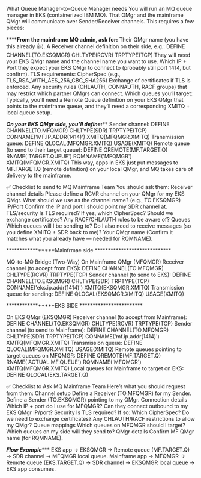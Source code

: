 What Queue Manager–to–Queue Manager needs
You will run an MQ queue manager in EKS (containerized IBM MQ). That QMgr and the mainframe QMgr will communicate over Sender/Receiver channels.
This requires a few pieces:


**********************From the mainframe MQ admin, ask for:******************
Their QMgr name (you have this already 👍).
A Receiver channel definition on their side, e.g.:
DEFINE CHANNEL(TO.EKSQMGR) CHLTYPE(RCVR) TRPTYPE(TCP)
They will need your EKS QMgr name and the channel name you want to use.
Which IP + Port they expect your EKS QMgr to connect to (probably still port 1414, but confirm).
TLS requirements:
CipherSpec (e.g., TLS_RSA_WITH_AES_256_CBC_SHA256)
Exchange of certificates if TLS is enforced.
Any security rules (CHLAUTH, CONNAUTH, RACF groups) that may restrict which partner QMgrs can connect.
Which queues you’ll target:
Typically, you’ll need a Remote Queue definition on your EKS QMgr that points to the mainframe queue, and they’ll need a corresponding XMITQ + local queue setup.


***********************On your EKS QMgr side, you’ll define:*************************
Sender channel:
DEFINE CHANNEL(TO.MFQMGR) CHLTYPE(SDR) TRPTYPE(TCP) CONNAME('MF.IP.ADDR(1414)') XMITQ(MFQMGR.XMITQ)
Transmission queue:
DEFINE QLOCAL(MFQMGR.XMITQ) USAGE(XMITQ)
Remote queue (to send to their target queue):
DEFINE QREMOTE(MF.TARGET.Q) RNAME('TARGET.QUEUE') RQMNAME('MFQMGR') XMITQ(MFQMGR.XMITQ)
This way, apps in EKS just put messages to MF.TARGET.Q (remote definition) on your local QMgr, and MQ takes care of delivery to the mainframe.

✅ Checklist to send to MQ Mainframe Team
You should ask them:
Receiver channel details
Please define a RCVR channel on your QMgr for my EKS QMgr.
What should we use as the channel name? (e.g., TO.EKSQMGR)
IP/Port
Confirm the IP and port I should point my SDR channel at.
TLS/security
Is TLS required? If yes, which CipherSpec?
Should we exchange certificates?
Any RACF/CHLAUTH rules to be aware of?
Queues
Which queues will I be sending to?
Do I also need to receive messages (so you define XMITQ + SDR back to me)?
Your QMgr name
(Confirm it matches what you already have — needed for RQMNAME).





*****************Mainfrmae side *****************************

MQ-to-MQ Bridge (Two-Way)
On Mainframe QMgr (MFQMGR)
Receiver channel (to accept from EKS):
DEFINE CHANNEL(TO.MFQMGR) CHLTYPE(RCVR) TRPTYPE(TCP)
Sender channel (to send to EKS):
DEFINE CHANNEL(TO.EKSQMGR) CHLTYPE(SDR) TRPTYPE(TCP) CONNAME('eks.ip.addr(1414)') XMITQ(EKSQMGR.XMITQ)
Transmission queue for sending:
DEFINE QLOCAL(EKSQMGR.XMITQ) USAGE(XMITQ)



*****************EKS SIDE ************************

On EKS QMgr (EKSQMGR)
Receiver channel (to accept from Mainframe):
DEFINE CHANNEL(TO.EKSQMGR) CHLTYPE(RCVR) TRPTYPE(TCP)
Sender channel (to send to Mainframe):
DEFINE CHANNEL(TO.MFQMGR) CHLTYPE(SDR) TRPTYPE(TCP) CONNAME('mf.ip.addr(1414)') XMITQ(MFQMGR.XMITQ)
Transmission queue:
DEFINE QLOCAL(MFQMGR.XMITQ) USAGE(XMITQ)
Remote queues pointing to target queues on MFQMGR:
DEFINE QREMOTE(MF.TARGET.Q) RNAME('ACTUAL.MF.QUEUE') RQMNAME('MFQMGR') XMITQ(MFQMGR.XMITQ)
Local queues for Mainframe to target on EKS:
DEFINE QLOCAL(EKS.TARGET.Q)

✅ Checklist to Ask MQ Mainframe Team
Here’s what you should request from them:
Channel setup
Define a Receiver (TO.MFQMGR) for my Sender.
Define a Sender (TO.EKSQMGR) pointing to my QMgr.
Connection details
Which IP + port do I use for MFQMGR?
Can they connect outbound to my EKS QMgr IP/port?
Security
Is TLS required? If so:
Which CipherSpec?
Do we need to exchange certificates?
Any CHLAUTH/RACF restrictions to allow my QMgr?
Queue mappings
Which queues on MFQMGR should I target?
Which queues on my side will they send to?
QMgr details
Confirm MF QMgr name (for RQMNAME).



*******************Flow Example**********************
EKS app → EKSQMGR → Remote queue (MF.TARGET.Q) → SDR channel → MFQMGR local queue.
Mainframe app → MFQMGR → Remote queue (EKS.TARGET.Q) → SDR channel → EKSQMGR local queue → EKS app consumes.




